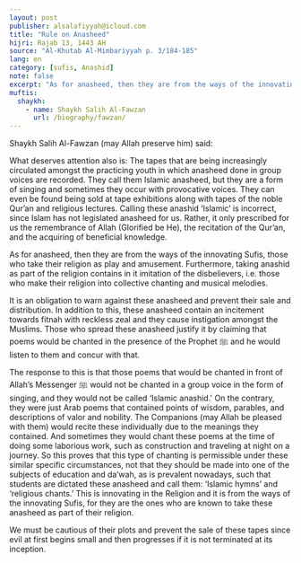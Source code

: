 ```yaml
---
layout: post
publisher: alsalafiyyah@icloud.com
title: "Rule on Anasheed"
hijri: Rajab 13, 1443 AH
source: "Al-Khutab Al-Mimbariyyah p. 3/184-185"
lang: en
category: [sufis, Anashid]
note: false
excerpt: "As for anasheed, then they are from the ways of the innovating Sufis, those who take their religion as play and amusement."
muftis:
  shaykh: 
    - name: Shaykh Salih Al-Fawzan
      url: /biography/fawzan/
--- 
```


Shaykh Salih Al-Fawzan (may Allah preserve him) said: 

What deserves attention also is: The tapes that are being increasingly circulated amongst the practicing youth in which anasheed done in group voices are recorded. They call them Islamic anasheed, but they are a form of singing and sometimes they occur with provocative voices. They can even be found being sold at tape exhibitions along with tapes of the noble Qur’an and religious lectures. Calling these anashid ‘Islamic’ is incorrect, since Islam has not legislated anasheed for us. Rather, it only prescribed for us the remembrance of Allah (Glorified be He), the recitation of the Qur’an, and the acquiring of beneficial knowledge. 

As for anasheed, then they are from the ways of the innovating Sufis, those who take their religion as play and amusement. Furthermore, taking anashid as part of the religion contains in it imitation of the disbelievers, i.e. those who make their religion into collective chanting and musical melodies. 

It is an obligation to warn against these anasheed and prevent their sale and distribution. In addition to this, these anasheed contain an incitement towards fitnah with reckless zeal and they cause instigation amongst the Muslims. Those who spread these anasheed justify it by claiming that poems would be chanted in the presence of the Prophet ﷺ and he would listen to them and concur with that. 

The response to this is that those poems that would be chanted in front of Allah’s Messenger ﷺ would not be chanted in a group voice in the form of singing, and they would not be called ‘Islamic anashid.' On the contrary, they were just Arab poems that contained points of wisdom, parables, and descriptions of valor and nobility. The Companions (may Allah be pleased with them) would recite these individually due to the meanings they contained. And sometimes they would chant these poems at the time of doing some laborious work, such as construction and traveling at night on a journey. So this proves that this type of chanting is permissible under these similar specific circumstances, not that they should be made into one of the subjects of education and da’wah, as is prevalent nowadays, such that students are dictated these anasheed and call them: ‘Islamic hymns’ and ‘religious chants.’ This is innovating in the Religion and it is from the ways of the innovating Sufis, for they are the ones who are known to take these anasheed as part of their religion. 

We must be cautious of their plots and prevent the sale of these tapes since evil at first begins small and then progresses if it is not terminated at its inception.
